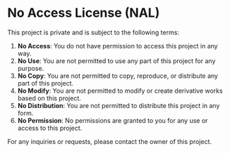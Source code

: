 # No Access License (NAL)

This project is private and is subject to the following terms:

1. **No Access**: You do not have permission to access this project in any way.
2. **No Use**: You are not permitted to use any part of this project for any purpose.
3. **No Copy**: You are not permitted to copy, reproduce, or distribute any part of this project.
4. **No Modify**: You are not permitted to modify or create derivative works based on this project.
5. **No Distribution**: You are not permitted to distribute this project in any form.
6. **No Permission**: No permissions are granted to you for any use or access to this project.

For any inquiries or requests, please contact the owner of this project.
